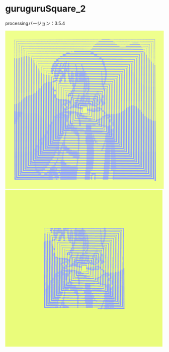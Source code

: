 # guruguruSquare_2

processingバージョン：3.5.4  
  
![](https://github.com/yuyurigi/guruguruSquare_2/blob/main/201030.png)  
![](https://github.com/yuyurigi/guruguruSquare_2/blob/main/201030.gif)
